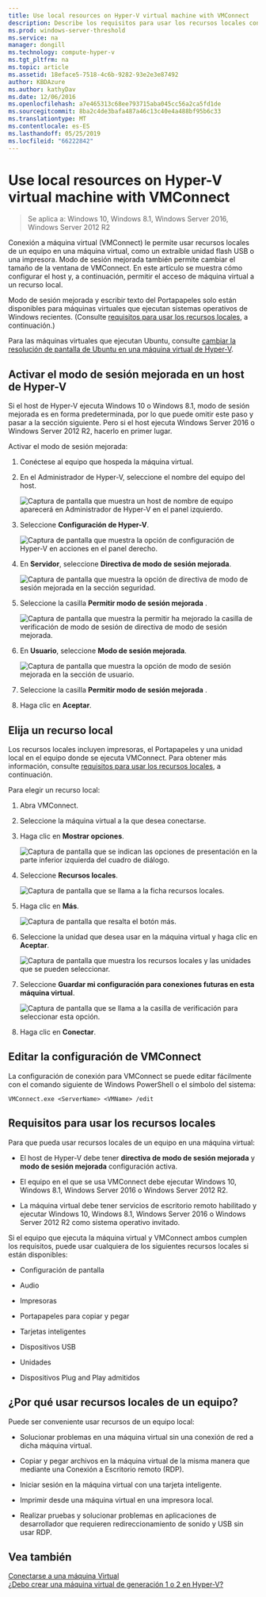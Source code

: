 ```yaml
---
title: Use local resources on Hyper-V virtual machine with VMConnect
description: Describe los requisitos para usar los recursos locales con VMConnect
ms.prod: windows-server-threshold
ms.service: na
manager: dongill
ms.technology: compute-hyper-v
ms.tgt_pltfrm: na
ms.topic: article
ms.assetid: 18eface5-7518-4c6b-9282-93e2e3e87492
author: KBDAzure
ms.author: kathyDav
ms.date: 12/06/2016
ms.openlocfilehash: a7e465313c68ee793715aba045cc56a2ca5fd1de
ms.sourcegitcommit: 8ba2c4de3bafa487a46c13c40e4a488bf95b6c33
ms.translationtype: MT
ms.contentlocale: es-ES
ms.lasthandoff: 05/25/2019
ms.locfileid: "66222842"
---
```

# <a name="use-local-resources-on-hyper-v-virtual-machine-with-vmconnect"></a>Use local resources on Hyper-V virtual machine with VMConnect

>Se aplica a: Windows 10, Windows 8.1, Windows Server 2016, Windows Server 2012 R2

Conexión a máquina virtual (VMConnect) le permite usar recursos locales de un equipo en una máquina virtual, como un extraíble unidad flash USB o una impresora. Modo de sesión mejorada también permite cambiar el tamaño de la ventana de VMConnect. En este artículo se muestra cómo configurar el host y, a continuación, permitir el acceso de máquina virtual a un recurso local.

Modo de sesión mejorada y escribir texto del Portapapeles solo están disponibles para máquinas virtuales que ejecutan sistemas operativos de Windows recientes. \(Consulte [requisitos para usar los recursos locales](#requirements-for-using-local-resources), a continuación.\) 

Para las máquinas virtuales que ejecutan Ubuntu, consulte [cambiar la resolución de pantalla de Ubuntu en una máquina virtual de Hyper-V](https://blogs.msdn.microsoft.com/virtual_pc_guy/2014/09/19/changing-ubuntu-screen-resolution-in-a-hyper-v-vm/). 
  
## <a name="turn-on-enhanced-session-mode-on-a-hyper-v-host"></a>Activar el modo de sesión mejorada en un host de Hyper-V  
Si el host de Hyper-V ejecuta Windows 10 o Windows 8.1, modo de sesión mejorada es en forma predeterminada, por lo que puede omitir este paso y pasar a la sección siguiente. Pero si el host ejecuta Windows Server 2016 o Windows Server 2012 R2, hacerlo en primer lugar. 
  
Activar el modo de sesión mejorada:

1.  Conéctese al equipo que hospeda la máquina virtual.  
  
2.  En el Administrador de Hyper-V, seleccione el nombre del equipo del host.  
  
    ![Captura de pantalla que muestra un host de nombre de equipo aparecerá en Administrador de Hyper-V en el panel izquierdo.](media/Hyper-V-HyperVManager-HostNameSelected.png)  
  
3.  Seleccione **Configuración de Hyper-V**.  
  
    ![Captura de pantalla que muestra la opción de configuración de Hyper-V en acciones en el panel derecho.](media/HyperV-ActionsHyperVSettings.png)  
  
4.  En **Servidor**, seleccione **Directiva de modo de sesión mejorada**.  
  
    ![Captura de pantalla que muestra la opción de directiva de modo de sesión mejorada en la sección seguridad.](media/Hyper-V-Settings-ServerEnhancedSessionModePolicy.png)  
  
5.  Seleccione la casilla **Permitir modo de sesión mejorada** .  
  
    ![Captura de pantalla que muestra la permitir ha mejorado la casilla de verificación de modo de sesión de directiva de modo de sesión mejorada.](media/Hyper-V-Settings-EnhancedSessionModePolicyCheckBox.png)  
  
6.  En **Usuario**, seleccione **Modo de sesión mejorada**.  
  
    ![Captura de pantalla que muestra la opción de modo de sesión mejorada en la sección de usuario. ](media/Hyper-V-Settings-UserEnhancedSessionMode.png)  
  
7.  Seleccione la casilla **Permitir modo de sesión mejorada** .  
  
8.  Haga clic en **Aceptar**.  
  
## <a name="choose-a-local-resource"></a>Elija un recurso local

Los recursos locales incluyen impresoras, el Portapapeles y una unidad local en el equipo donde se ejecuta VMConnect. Para obtener más información, consulte [requisitos para usar los recursos locales](#requirements-for-using-local-resources), a continuación.  
  
Para elegir un recurso local:
  
1.  Abra VMConnect.  
  
2.  Seleccione la máquina virtual a la que desea conectarse.  
  
3.  Haga clic en **Mostrar opciones**.  
  
    ![Captura de pantalla que se indican las opciones de presentación en la parte inferior izquierda del cuadro de diálogo.](media/HyperV-VMConnect-DisplayConfig.png)  
  
4.  Seleccione **Recursos locales**.  
  
    ![Captura de pantalla que se llama a la ficha recursos locales.](media/HyperV-VMConnect-DisplayConfig-LocalResources.png)  
  
5.  Haga clic en **Más**.  
  
    ![Captura de pantalla que resalta el botón más.](media/HyperV-VMConnect-DisplayConfig-LocalResourcesMore.png)  
  
6.  Seleccione la unidad que desea usar en la máquina virtual y haga clic en **Aceptar**.  
  
    ![Captura de pantalla que muestra los recursos locales y las unidades que se pueden seleccionar.](media/HyperV-VMConnect-Settings-LocalResourcesDrives.png)  
  
7.  Seleccione **Guardar mi configuración para conexiones futuras en esta máquina virtual**.  
  
    ![Captura de pantalla que se llama a la casilla de verificación para seleccionar esta opción.](media/HyperV-VMConnect-SaveSettings.png)  
  
8.  Haga clic en **Conectar**.  
  
## <a name="edit-vmconnect-settings"></a>Editar la configuración de VMConnect

La configuración de conexión para VMConnect se puede editar fácilmente con el comando siguiente de Windows PowerShell o el símbolo del sistema:  
  
`VMConnect.exe <ServerName> <VMName> /edit`  
  
## <a name="requirements-for-using-local-resources"></a>Requisitos para usar los recursos locales

Para que pueda usar recursos locales de un equipo en una máquina virtual:  
  
-   El host de Hyper-V debe tener **directiva de modo de sesión mejorada** y **modo de sesión mejorada** configuración activa.  
  
-   El equipo en el que se usa VMConnect debe ejecutar Windows 10, Windows 8.1, Windows Server 2016 o Windows Server 2012 R2.  
  
-   La máquina virtual debe tener servicios de escritorio remoto habilitado y ejecutar Windows 10, Windows 8.1, Windows Server 2016 o Windows Server 2012 R2 como sistema operativo invitado.  
  
Si el equipo que ejecuta la máquina virtual y VMConnect ambos cumplen los requisitos, puede usar cualquiera de los siguientes recursos locales si están disponibles:  
  
-   Configuración de pantalla  
  
-   Audio
  
-   Impresoras  
  
-   Portapapeles para copiar y pegar  
  
-   Tarjetas inteligentes  
  
-   Dispositivos USB  
  
-   Unidades  
  
-   Dispositivos Plug and Play admitidos  
  
## <a name="why-use-a-computers-local-resources"></a>¿Por qué usar recursos locales de un equipo?
Puede ser conveniente usar recursos de un equipo local:  
  
-   Solucionar problemas en una máquina virtual sin una conexión de red a dicha máquina virtual.  
  
-   Copiar y pegar archivos en la máquina virtual de la misma manera que mediante una Conexión a Escritorio remoto (RDP).  
  
-   Iniciar sesión en la máquina virtual con una tarjeta inteligente.  
  
-   Imprimir desde una máquina virtual en una impresora local.  
  
-   Realizar pruebas y solucionar problemas en aplicaciones de desarrollador que requieren redireccionamiento de sonido y USB sin usar RDP.  
  
## <a name="see-also"></a>Vea también  
[Conectarse a una máquina Virtual](https://technet.microsoft.com/library/cc742407.aspx)  
[¿Debo crear una máquina virtual de generación 1 o 2 en Hyper-V?](../plan/Should-I-create-a-generation-1-or-2-virtual-machine-in-Hyper-V.md)



